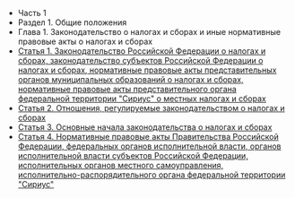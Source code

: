 * Часть 1
* Раздел 1. Общие положения
* Глава 1. Законодательство о налогах и сборах и иные нормативные правовые акты о налогах и сборах
* [Статья 1. Законодательство Российской Федерации о налогах и сборах, законодательство субъектов Российской Федерации о налогах и сборах, нормативные правовые акты представительных органов муниципальных образований о налогах и сборах, нормативные правовые акты представительного органа федеральной территории "Сириус" о местных налогах и сборах](https://lalawland.github.io/eurasia/russia/taxes/art1)
* [Статья 2. Отношения, регулируемые законодательством о налогах и сборах](https://lalawland.github.io/eurasia/russia/taxes/art2)
* [Статья 3. Основные начала законодательства о налогах и сборах](https://lalawland.github.io/eurasia/russia/taxes/art3)
* [Статья 4. Нормативные правовые акты Правительства Российской Федерации, федеральных органов исполнительной власти, органов исполнительной власти субъектов Российской Федерации, исполнительных органов местного самоуправления, исполнительно-распорядительного органа федеральной территории "Сириус"](https://lalawland.github.io/eurasia/russia/taxes/art4)
